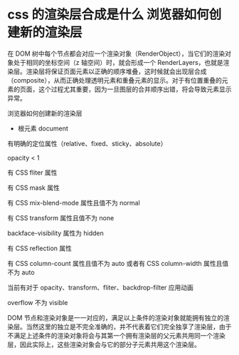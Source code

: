 # css 的渲染层合成是什么 浏览器如何创建新的渲染层
在 DOM 树中每个节点都会对应一个渲染对象（RenderObject），当它们的渲染对象处于相同的坐标空间（z 轴空间）时，就会形成一个 RenderLayers，也就是渲染层。渲染层将保证页面元素以正确的顺序堆叠，这时候就会出现层合成（composite），从而正确处理透明元素和重叠元素的显示。对于有位置重叠的元素的页面，这个过程尤其重要，因为一旦图层的合并顺序出错，将会导致元素显示异常。


浏览器如何创建新的渲染层


- 根元素 document


有明确的定位属性（relative、fixed、sticky、absolute）


opacity < 1


有 CSS fliter 属性


有 CSS mask 属性


有 CSS mix-blend-mode 属性且值不为 normal


有 CSS transform 属性且值不为 none


backface-visibility 属性为 hidden


有 CSS reflection 属性


有 CSS column-count 属性且值不为 auto 或者有 CSS column-width 属性且值不为 auto


当前有对于 opacity、transform、fliter、backdrop-filter 应用动画


overflow 不为 visible

DOM 节点和渲染对象是一一对应的，满足以上条件的渲染对象就能拥有独立的渲染层。当然这里的独立是不完全准确的，并不代表着它们完全独享了渲染层，由于不满足上述条件的渲染对象将会与其第一个拥有渲染层的父元素共用同一个渲染层，因此实际上，这些渲染对象会与它的部分子元素共用这个渲染层。

